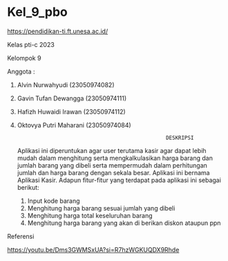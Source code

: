 # Kel_9_pbo

https://pendidikan-ti.ft.unesa.ac.id/

Kelas pti-c 2023

Kelompok 9 

Anggota :
1. Alvin Nurwahyudi (23050974082)
2. Gavin Tufan Dewangga (23050974111)
3. Hafizh Huwaidi Irawan (23050974112)
4. Oktovya Putri Maharani (23050974084)

                                                       DESKRIPSI

   Aplikasi ini diperuntukan agar user terutama kasir agar dapat lebih mudah dalam menghitung serta mengkalkulasikan harga barang dan jumlah barang yang dibeli serta mempermudah dalam perhitungan jumlah dan harga barang dengan sekala besar. Aplikasi ini bernama Aplikasi Kasir. Adapun fitur-fitur yang terdapat pada aplikasi ini sebagai berikut:

   1. Input kode barang
   2. Menghitung harga barang sesuai jumlah yang dibeli
   3. Menghitung harga total keseluruhan barang
   4. Menghitung harga barang yang akan di berikan diskon ataupun ppn
  
   
Referensi

https://youtu.be/Dms3GWMSxUA?si=R7hzWGKUQDX9Rhde
   
